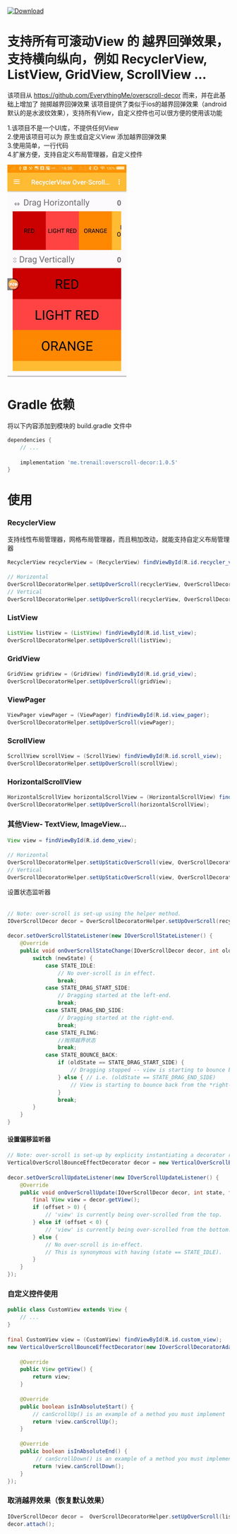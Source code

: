 [ ![Download](https://api.bintray.com/packages/trenail/maven/overscroll-decor/images/download.svg) ](https://bintray.com/trenail/maven/overscroll-decor/_latestVersion)

# 支持所有可滚动View 的 越界回弹效果，支持横向纵向，例如 RecyclerView, ListView, GridView, ScrollView ...
 
该项目从 https://github.com/EverythingMe/overscroll-decor 而来，并在此基础上增加了 抛掷越界回弹效果
该项目提供了类似于ios的越界回弹效果（android默认的是水波纹效果），支持所有View，自定义控件也可以很方便的使用该功能


1.该项目不是一个UI库，不提供任何View<br/> 
2.使用该项目可以为 原生或自定义View 添加越界回弹效果<br/> 
3.使用简单，一行代码<br/> 
4.扩展方便，支持自定义布局管理器，自定义控件


![效果示例](diagram/效果图.gif)

# Gradle 依赖


将以下内容添加到模块的 build.gradle 文件中

```groovy
dependencies {
    // ...
    
    implementation 'me.trenail:overscroll-decor:1.0.5'
}
```

# 使用

### RecyclerView

支持线性布局管理器，网格布局管理器，而且稍加改动，就能支持自定义布局管理器


```java
RecyclerView recyclerView = (RecyclerView) findViewById(R.id.recycler_view);
    
// Horizontal
OverScrollDecoratorHelper.setUpOverScroll(recyclerView, OverScrollDecoratorHelper.ORIENTATION_HORIZONTAL);
// Vertical
OverScrollDecoratorHelper.setUpOverScroll(recyclerView, OverScrollDecoratorHelper.ORIENTATION_VERTICAL);
```


### ListView

```java
ListView listView = (ListView) findViewById(R.id.list_view);
OverScrollDecoratorHelper.setUpOverScroll(listView);
```

### GridView

```java
GridView gridView = (GridView) findViewById(R.id.grid_view);
OverScrollDecoratorHelper.setUpOverScroll(gridView);
```

### ViewPager

```java
ViewPager viewPager = (ViewPager) findViewById(R.id.view_pager);
OverScrollDecoratorHelper.setUpOverScroll(viewPager);
```

### ScrollView

```java
ScrollView scrollView = (ScrollView) findViewById(R.id.scroll_view);
OverScrollDecoratorHelper.setUpOverScroll(scrollView);
```

### HorizontalScrollView
```java
HorizontalScrollView horizontalScrollView = (HorizontalScrollView) findViewById(R.id.horizontal_scroll_view);
OverScrollDecoratorHelper.setUpOverScroll(horizontalScrollView);
```

### 其他View- TextView, ImageView... 

```java
View view = findViewById(R.id.demo_view);
    
// Horizontal
OverScrollDecoratorHelper.setUpStaticOverScroll(view, OverScrollDecoratorHelper.ORIENTATION_HORIZONTAL);
// Vertical
OverScrollDecoratorHelper.setUpStaticOverScroll(view, OverScrollDecoratorHelper.ORIENTATION_VERTICAL);
```


设置状态监听器


```java

// Note: over-scroll is set-up using the helper method.
IOverScrollDecor decor = OverScrollDecoratorHelper.setUpOverScroll(recyclerView, OverScrollDecoratorHelper.ORIENTATION_HORIZONTAL);

decor.setOverScrollStateListener(new IOverScrollStateListener() {
    @Override
	public void onOverScrollStateChange(IOverScrollDecor decor, int oldState, int newState) {
	    switch (newState) {
	        case STATE_IDLE:
	            // No over-scroll is in effect.
	            break;
	        case STATE_DRAG_START_SIDE:
	            // Dragging started at the left-end.
	            break;
	        case STATE_DRAG_END_SIDE:
	            // Dragging started at the right-end.
	            break;
	        case STATE_FLING:
	            //抛掷越界状态
	            break;
	        case STATE_BOUNCE_BACK:
	            if (oldState == STATE_DRAG_START_SIDE) {
	                // Dragging stopped -- view is starting to bounce back from the *left-end* onto natural position.
	            } else { // i.e. (oldState == STATE_DRAG_END_SIDE)
	                // View is starting to bounce back from the *right-end*.
	            }
	            break;
	    }
	}
}
```

#### 设置偏移监听器

```java
// Note: over-scroll is set-up by explicity instantiating a decorator rather than using the helper; The two methods can be used interchangeably for registering listeners.
VerticalOverScrollBounceEffectDecorator decor = new VerticalOverScrollBounceEffectDecorator(new RecyclerViewOverScrollDecorAdapter(recyclerView, itemTouchHelperCallback));

decor.setOverScrollUpdateListener(new IOverScrollUpdateListener() {
    @Override
    public void onOverScrollUpdate(IOverScrollDecor decor, int state, float offset) {
    	final View view = decor.getView();
    	if (offset > 0) {
    		// 'view' is currently being over-scrolled from the top.
    	} else if (offset < 0) {
    		// 'view' is currently being over-scrolled from the bottom.
    	} else {
    		// No over-scroll is in-effect.
    		// This is synonymous with having (state == STATE_IDLE).
    	}
    }
});

```



    
### 自定义控件使用

```java
public class CustomView extends View {
    // ...
}
    
final CustomView view = (CustomView) findViewById(R.id.custom_view);
new VerticalOverScrollBounceEffectDecorator(new IOverScrollDecoratorAdapter() {

    @Override
    public View getView() {
        return view;
    }

    @Override
    public boolean isInAbsoluteStart() {
	    // canScrollUp() is an example of a method you must implement
        return !view.canScrollUp();
    }

    @Override
    public boolean isInAbsoluteEnd() {
	     // canScrollDown() is an example of a method you must implement
        return !view.canScrollDown();
    }
});
```



### 取消越界效果（恢复默认效果）
```java
IOverScrollDecor decor =  OverScrollDecoratorHelper.setUpOverScroll(listView);
decor.attach();
```



